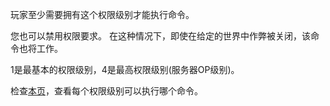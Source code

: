 玩家至少需要拥有这个权限级别才能执行命令。

您也可以禁用权限要求。
在这种情况下，即使在给定的世界中作弊被关闭，该命令也将工作。

1是最基本的权限级别，4是最高权限级别(服务器OP级别)。

检查[本页](https://mcreator.net/wiki/command-permission-levels)，查看每个权限级别可以执行哪个命令。
